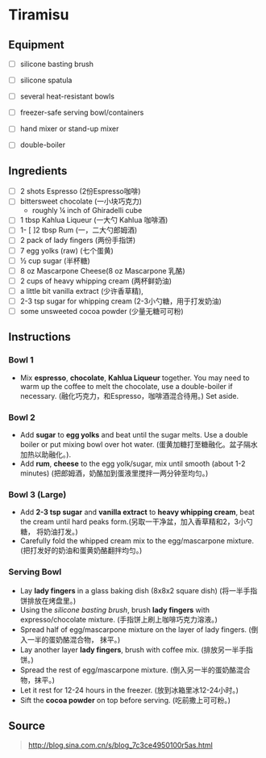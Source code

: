 # Tiramisu

## Equipment
- [ ] silicone basting brush
- [ ] silicone spatula
- [ ] several heat-resistant bowls
- [ ] freezer-safe serving bowl/containers
- [ ] hand mixer or stand-up mixer
- [ ] double-boiler


## Ingredients
- [ ] 2 shots Espresso (2份Espresso咖啡)
- [ ] bittersweet chocolate (一小块巧克力)
    - roughly ¼ inch of Ghiradelli cube
- [ ] 1 tbsp Kahlua Liqueur (一大勺 Kahlua 咖啡酒)
- [ ] 1- [ ]2 tbsp Rum (一，二大勺郎姆酒)
- [ ] 2 pack of lady fingers (两份手指饼)
- [ ] 7 egg yolks (raw) (七个蛋黄)
- [ ] ½ cup sugar (半杯糖)
- [ ] 8 oz Mascarpone Cheese(8 oz Mascarpone 乳酪)
- [ ] 2 cups of heavy whipping cream (两杯鲜奶油)
- [ ] a little bit vanilla extract (少许香草精),
- [ ] 2-3 tsp sugar for whipping cream (2-3小勺糖，用于打发奶油)
- [ ] some unsweeted cocoa powder (少量无糖可可粉)

## Instructions

### Bowl 1
- Mix **espresso**, **chocolate**, **Kahlua Liqueur** together. You may need to warm up the coffee to melt the chocolate, use a double-boiler if necessary. (融化巧克力，和Espresso，咖啡酒混合待用。) Set aside.

### Bowl 2
- Add **sugar** to **egg yolks** and beat until the sugar melts. Use a double boiler or put mixing bowl over hot water. (蛋黄加糖打至糖融化。盆子隔水加热以助融化。).
- Add **rum**, **cheese** to the egg yolk/sugar, mix until smooth (about 1-2 minutes) (把郎姆酒，奶酪加到蛋液里搅拌一两分钟至均匀。)

### Bowl 3 (Large)
- Add **2-3 tsp sugar** and **vanilla extract** to **heavy whipping cream**, beat the cream until hard peaks form.(另取一干净盆，加入香草精和2，3小勺糖， 将奶油打发。)
- Carefully fold the whipped cream mix to the egg/mascarpone mixture. (把打发好的奶油和蛋黄奶酪翻拌均匀。)

### Serving Bowl
- Lay **lady fingers** in a glass baking dish (8x8x2 square dish) (将一半手指饼排放在烤盘里。)
- Using the _silicone basting brush_, brush **lady fingers** with expresso/chocolate mixture. (手指饼上刷上咖啡巧克力溶液。)
- Spread half of egg/mascarpone mixture on the layer of lady fingers. (倒入一半的蛋奶酪混合物， 抹平。)
- Lay another layer **lady fingers**, brush with coffee mix. (排放另一半手指饼。)
- Spread the rest of egg/mascarpone mixture. (倒入另一半的蛋奶酪混合物，抹平。)
- Let it rest for 12-24 hours in the freezer. (放到冰箱里冰12-24小时。)
- Sift the **cocoa powder** on top before serving. (吃前撒上可可粉。)

## Source
> http://blog.sina.com.cn/s/blog_7c3ce4950100r5as.html